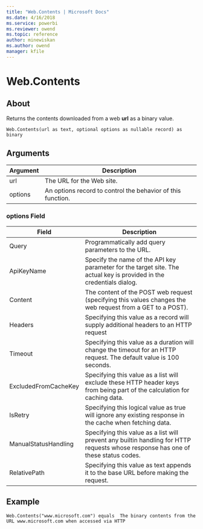 ```yaml
---
title: "Web.Contents | Microsoft Docs"
ms.date: 4/16/2018
ms.service: powerbi
ms.reviewer: owend
ms.topic: reference
author: minewiskan
ms.author: owend
manager: kfile
---
```

# Web.Contents

  
## About  
Returns the contents downloaded from a web **url** as a binary value.  
  
```  
Web.Contents(url as text, optional options as nullable record) as binary  
```  
  
## Arguments  
  
|Argument|Description|  
|------------|---------------|  
|url|The URL for the Web site.|  
|options|An options record to control the behavior of this function.|  
  
### <a name="__toc360793395"></a>options Field  
  
|Field|Description|  
|---------|---------------|  
|Query|Programmatically add query parameters to the URL.|  
|ApiKeyName|Specify the name of the API key parameter for the target site. The actual key is provided in the credentials dialog.|  
|Content|The content of the POST web request (specifying this values changes the web request from a GET to a POST).|  
|Headers|Specifying this value as a record will supply additional headers to an HTTP request|  
|Timeout|Specifying this value as a duration will change the timeout for an HTTP request. The default value is 100 seconds.|  
|ExcludedFromCacheKey|Specifying this value as a list will exclude these HTTP header keys from being part of the calculation for caching data.|  
|IsRetry|Specifying this logical value as true will ignore any existing response in the cache when fetching data.|  
|ManualStatusHandling|Specifying this value as a list will prevent any builtin handling for HTTP requests whose response has one of these status codes.|  
|RelativePath|Specifying this value as text appends it to the base URL before making the request.|  
  
## Example  
  
```  
Web.Contents("www.microsoft.com") equals  The binary contents from the URL www.microsoft.com when accessed via HTTP  
```  
